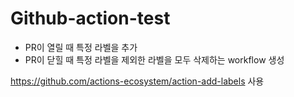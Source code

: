 # Github-action-test
- PR이 열릴 때 특정 라벨을 추가
- PR이 닫힐 때 특정 라벨을 제외한 라벨을 모두 삭제하는 workflow 생성 

https://github.com/actions-ecosystem/action-add-labels 사용